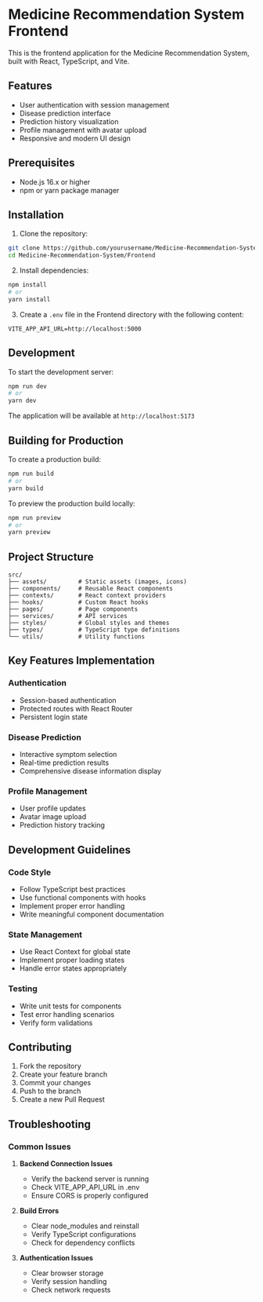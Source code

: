 # Medicine Recommendation System Frontend

This is the frontend application for the Medicine Recommendation System, built with React, TypeScript, and Vite.

## Features

- User authentication with session management
- Disease prediction interface
- Prediction history visualization
- Profile management with avatar upload
- Responsive and modern UI design

## Prerequisites

- Node.js 16.x or higher
- npm or yarn package manager

## Installation

1. Clone the repository:
```bash
git clone https://github.com/yourusername/Medicine-Recommendation-System.git
cd Medicine-Recommendation-System/Frontend
```

2. Install dependencies:
```bash
npm install
# or
yarn install
```

3. Create a `.env` file in the Frontend directory with the following content:
```env
VITE_APP_API_URL=http://localhost:5000
```

## Development

To start the development server:

```bash
npm run dev
# or
yarn dev
```

The application will be available at `http://localhost:5173`

## Building for Production

To create a production build:

```bash
npm run build
# or
yarn build
```

To preview the production build locally:

```bash
npm run preview
# or
yarn preview
```

## Project Structure

```
src/
├── assets/         # Static assets (images, icons)
├── components/     # Reusable React components
├── contexts/       # React context providers
├── hooks/          # Custom React hooks
├── pages/          # Page components
├── services/       # API services
├── styles/         # Global styles and themes
├── types/          # TypeScript type definitions
└── utils/          # Utility functions
```

## Key Features Implementation

### Authentication
- Session-based authentication
- Protected routes with React Router
- Persistent login state

### Disease Prediction
- Interactive symptom selection
- Real-time prediction results
- Comprehensive disease information display

### Profile Management
- User profile updates
- Avatar image upload
- Prediction history tracking

## Development Guidelines

### Code Style
- Follow TypeScript best practices
- Use functional components with hooks
- Implement proper error handling
- Write meaningful component documentation

### State Management
- Use React Context for global state
- Implement proper loading states
- Handle error states appropriately

### Testing
- Write unit tests for components
- Test error handling scenarios
- Verify form validations

## Contributing

1. Fork the repository
2. Create your feature branch
3. Commit your changes
4. Push to the branch
5. Create a new Pull Request

## Troubleshooting

### Common Issues

1. **Backend Connection Issues**
   - Verify the backend server is running
   - Check VITE_APP_API_URL in .env
   - Ensure CORS is properly configured

2. **Build Errors**
   - Clear node_modules and reinstall
   - Verify TypeScript configurations
   - Check for dependency conflicts

3. **Authentication Issues**
   - Clear browser storage
   - Verify session handling
   - Check network requests
